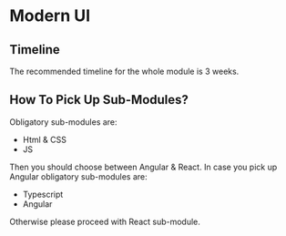 # Modern UI

## Timeline
The recommended timeline for the whole module is 3 weeks.

## How To Pick Up Sub-Modules?
Obligatory sub-modules are:
* Html & CSS
* JS

Then you should choose between Angular & React. In case you pick up Angular obligatory sub-modules are:
* Typescript
* Angular

Otherwise please proceed with React sub-module.